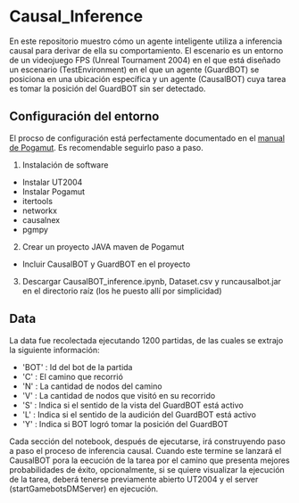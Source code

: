 # Causal_Inference
En este repositorio muestro cómo un agente inteligente utiliza a inferencia causal para derivar de ella su comportamiento. El escenario es un entorno de un videojuego FPS (Unreal Tournament 2004) en el que está diseñado un escenario (TestEnvironment) en el que un agente (GuardBOT) se posiciona en una ubicación específica y un agente (CausalBOT) cuya tarea es tomar la posición del GuardBOT sin ser detectado.

## Configuración del entorno
El procso de configuración está perfectamente documentado en el [manual de Pogamut](https://artemis.ms.mff.cuni.cz/pogamut_files/documentation-project/Pogamut-User_Manual.pdf). Es recomendable seguirlo paso a paso.
1. Instalación de software
* Instalar UT2004
* Instalar Pogamut
* itertools
* networkx 
* causalnex
* pgmpy

2. Crear un proyecto JAVA maven de Pogamut
* Incluir CausalBOT y GuardBOT en el proyecto

3. Descargar CausalBOT_inference.ipynb, Dataset.csv y runcausalbot.jar en el directorio raíz (los he puesto allí por simplicidad)

## Data
La data fue recolectada ejecutando 1200 partidas, de las cuales se extrajo la siguiente información:
* 'BOT'  : Id del bot de la partida
* 'C'    : El camino que recorrió
* 'N'    : La cantidad de nodos del camino
* 'V'    : La cantidad de nodos que visitó en su recorrido
* 'S'    : Indica si el sentido de la vista del GuardBOT está activo
* 'L'    : Indica si el sentido de la audición del GuardBOT está activo
* 'Y'    : Indica si BOT logró tomar la posición del GuardBOT

Cada sección del notebook, después de ejecutarse, irá construyendo paso a paso el proceso de inferencia causal. Cuando este termine se lanzará el CausalBOT pora la eecución de la tarea por el camino que presenta mejores probabilidades de éxito, opcionalmente, si se quiere visualizar la ejecución de la tarea, deberá tenerse previamente abierto UT2004 y el server (startGamebotsDMServer) en ejecución.
